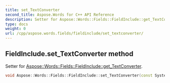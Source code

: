 ```yaml
---
title: set_TextConverter
second_title: Aspose.Words for C++ API Reference
description: Setter for Aspose::Words::Fields::FieldInclude::get_TextConverter. 
type: docs
weight: 0
url: /cpp/aspose.words.fields/fieldinclude/set_textconverter/
---
```

## FieldInclude.set_TextConverter method


Setter for [Aspose::Words::Fields::FieldInclude::get_TextConverter](./get_textconverter/).

```cpp
void Aspose::Words::Fields::FieldInclude::set_TextConverter(const System::String &value)
```

